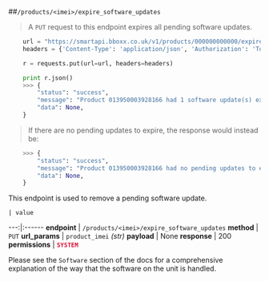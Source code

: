 ##`/products/<imei>/expire_software_updates`

> A `PUT` request to this endpoint expires all pending software updates.

```python
    url = "https://smartapi.bboxx.co.uk/v1/products/000000000000/expire_software_updates"
    headers = {'Content-Type': 'application/json', 'Authorization': 'Token token=' + A_VALID_TOKEN}

    r = requests.put(url=url, headers=headers)

    print r.json()
    >>> {
        "status": "success", 
        "message": "Product 013950003928166 had 1 software update(s) expired", 
        "data": None,
    }
```

> If there are no pending updates to expire, the response would instead be:

```python
    >>> {
        "status": "success", 
        "message": "Product 013950003928166 had no pending updates to expire", 
        "data": None,
    }
```

This endpoint is used to remove a pending software update. 

    | value 
---:|:------
__endpoint__ | `/products/<imei>/expire_software_updates`
__method__ | `PUT`
__url_params__ | `product_imei` _(str)_
__payload__ | None
__response__ | 200
__permissions__ | <font color="Crimson">__`SYSTEM`__</font>


Please see the `Software` section of the docs for a comprehensive explanation of the way that the software on the unit is handled.
